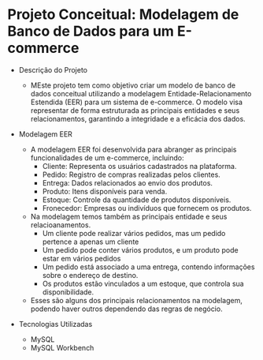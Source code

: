 # Projeto Conceitual: Modelagem de Banco de Dados para um E-commerce
- Descrição do Projeto
  - MEste projeto tem como objetivo criar um modelo de banco de dados conceitual utilizando a modelagem Entidade-Relacionamento Estendida (EER) para um sistema de e-commerce. O modelo visa representar de forma estruturada as principais entidades e seus relacionamentos, garantindo a integridade e a eficácia dos dados.
- Modelagem EER
  - A modelagem EER foi desenvolvida para abranger as principais funcionalidades de um e-commerce, incluindo:
    - Cliente: Representa os usuários cadastrados na plataforma.
    - Pedido: Registro de compras realizadas pelos clientes.
    - Entrega: Dados relacionados ao envio dos produtos.
    - Produto: Itens disponíveis para venda.
    - Estoque: Controle da quantidade de produtos disponíveis.
    - Fronecedor: Empresas ou indivíduos que fornecem os produtos.
  - Na modelagem temos também as principais entidade e seus relacioanamentos.
    - Um cliente pode realizar vários pedidos, mas um pedido pertence a apenas um cliente
    - Um pedido pode conter vários produtos, e um produto pode estar em vários pedidos
    - Um pedido está associado a uma entrega, contendo informações sobre o endereço de destino.
    - Os produtos estão vinculados a um estoque, que controla sua disponibilidade.
   - Esses são alguns dos principais relacionamentos na modelagem, podendo haver outros dependendo das regras de negócio.
      
      
- Tecnologias Utilizadas
  - MySQL
  - MySQL Workbench
